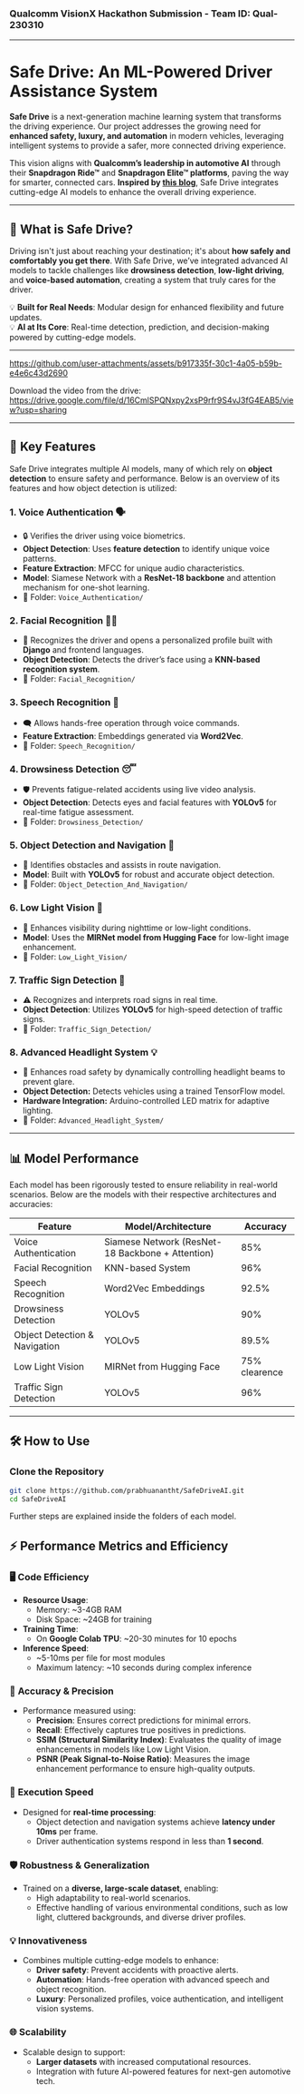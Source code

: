 ### Qualcomm VisionX Hackathon Submission - Team ID: Qual-230310
---
# Safe Drive: An ML-Powered Driver Assistance System

**Safe Drive** is a next-generation machine learning system that transforms the driving experience. Our project addresses the growing need for **enhanced safety, luxury, and automation** in modern vehicles, leveraging intelligent systems to provide a safer, more connected driving experience.  

This vision aligns with **Qualcomm’s leadership in automotive AI** through their **Snapdragon Ride™** and **Snapdragon Elite™ platforms**, paving the way for smarter, connected cars. **Inspired by [this blog](https://www.qualcomm.com/news/onq/2019/02/artificial-intelligence-transforming-automotive-industry)**, Safe Drive integrates cutting-edge AI models to enhance the overall driving experience.

---

## 🔎 **What is Safe Drive?**

Driving isn't just about reaching your destination; it's about **how safely and comfortably you get there**. With Safe Drive, we’ve integrated advanced AI models to tackle challenges like **drowsiness detection**, **low-light driving**, and **voice-based automation**, creating a system that truly cares for the driver.

💡 **Built for Real Needs**: Modular design for enhanced flexibility and future updates.  
💡 **AI at Its Core**: Real-time detection, prediction, and decision-making powered by cutting-edge models.


---

https://github.com/user-attachments/assets/b917335f-30c1-4a05-b59b-e4e6c43d2690

Download the video from the drive: https://drive.google.com/file/d/16CmlSPQNxpy2xsP9rfr9S4vJ3fG4EAB5/view?usp=sharing

---

## 🎯 **Key Features**

Safe Drive integrates multiple AI models, many of which rely on **object detection** to ensure safety and performance. Below is an overview of its features and how object detection is utilized:

### 1. **Voice Authentication** 🗣  
   - 🔒 Verifies the driver using voice biometrics.  
   - **Object Detection**: Uses **feature detection** to identify unique voice patterns.  
   - **Feature Extraction**: MFCC for unique audio characteristics.  
   - **Model**: Siamese Network with a **ResNet-18 backbone** and attention mechanism for one-shot learning.  
   - 📁 Folder: `Voice_Authentication/`  

### 2. **Facial Recognition** 🧑‍💻  
   - 👤 Recognizes the driver and opens a personalized profile built with **Django** and frontend languages.  
   - **Object Detection**: Detects the driver’s face using a **KNN-based recognition system**.  
   - 📁 Folder: `Facial_Recognition/`  

### 3. **Speech Recognition** 🎤  
   - 🗨 Allows hands-free operation through voice commands.  
   - **Feature Extraction**: Embeddings generated via **Word2Vec**.  
   - 📁 Folder: `Speech_Recognition/`  

### 4. **Drowsiness Detection** 😴  
   - 🛡 Prevents fatigue-related accidents using live video analysis.  
   - **Object Detection**: Detects eyes and facial features with **YOLOv5** for real-time fatigue assessment.  
   - 📁 Folder: `Drowsiness_Detection/`  

### 5. **Object Detection and Navigation** 🚗  
   - 🚧 Identifies obstacles and assists in route navigation.  
   - **Model**: Built with **YOLOv5** for robust and accurate object detection.  
   - 📁 Folder: `Object_Detection_And_Navigation/`  

### 6. **Low Light Vision** 🌙  
   - 🌌 Enhances visibility during nighttime or low-light conditions.  
   - **Model**: Uses the **MIRNet model from Hugging Face** for low-light image enhancement.  
   - 📁 Folder: `Low_Light_Vision/`  

### 7. **Traffic Sign Detection** 🚦  
   - ⚠ Recognizes and interprets road signs in real time.  
   - **Object Detection**: Utilizes **YOLOv5** for high-speed detection of traffic signs.  
   - 📁 Folder: `Traffic_Sign_Detection/`  

### 8. **Advanced Headlight System** 💡  
   - 🚗 Enhances road safety by dynamically controlling headlight beams to prevent glare.  
   - **Object Detection:** Detects vehicles using a trained TensorFlow model.  
   - **Hardware Integration:** Arduino-controlled LED matrix for adaptive lighting.  
   - 📁 Folder: `Advanced_Headlight_System/`
---

## 📊 **Model Performance**

Each model has been rigorously tested to ensure reliability in real-world scenarios. Below are the models with their respective architectures and accuracies:

| **Feature**                | **Model/Architecture**                                     | **Accuracy** |
|----------------------------|----------------------------------------------------------|--------------|
| Voice Authentication       | Siamese Network (ResNet-18 Backbone + Attention)         | 85%          |
| Facial Recognition         | KNN-based System                                        | 96%          |
| Speech Recognition         | Word2Vec Embeddings                                    | 92.5%          |
| Drowsiness Detection       | YOLOv5                                                 | 90%          |
| Object Detection & Navigation | YOLOv5                                                 | 89.5%          |
| Low Light Vision           | MIRNet from Hugging Face                               | 75% clearence          |
| Traffic Sign Detection     | YOLOv5                                                 | 96%          |


---

## 🛠 **How to Use**

### **Clone the Repository**
```bash
git clone https://github.com/prabhuanantht/SafeDriveAI.git
cd SafeDriveAI
```
Further steps are explained inside the folders of each model.
## ⚡ **Performance Metrics and Efficiency**

### 🖥️ **Code Efficiency**
- **Resource Usage**:
  - Memory: ~3-4GB RAM
  - Disk Space: ~24GB for training
- **Training Time**:
  - On **Google Colab TPU**: ~20-30 minutes for 10 epochs
- **Inference Speed**:
  - ~5-10ms per file for most modules
  - Maximum latency: ~10 seconds during complex inference  

### 🎯 **Accuracy & Precision**
- Performance measured using:
  - **Precision**: Ensures correct predictions for minimal errors.
  - **Recall**: Effectively captures true positives in predictions.
  - **SSIM (Structural Similarity Index)**: Evaluates the quality of image enhancements in models like Low Light Vision.
  - **PSNR (Peak Signal-to-Noise Ratio)**: Measures the image enhancement performance to ensure high-quality outputs.

### 🚀 **Execution Speed**
- Designed for **real-time processing**:
  - Object detection and navigation systems achieve **latency under 10ms** per frame.
  - Driver authentication systems respond in less than **1 second**.

### 🛡️ **Robustness & Generalization**
- Trained on a **diverse, large-scale dataset**, enabling:
  - High adaptability to real-world scenarios.
  - Effective handling of various environmental conditions, such as low light, cluttered backgrounds, and diverse driver profiles.

### 💡 **Innovativeness**
- Combines multiple cutting-edge models to enhance:
  - **Driver safety**: Prevent accidents with proactive alerts.
  - **Automation**: Hands-free operation with advanced speech and object recognition.
  - **Luxury**: Personalized profiles, voice authentication, and intelligent vision systems.

### 🌐 **Scalability**
- Scalable design to support:
  - **Larger datasets** with increased computational resources.
  - Integration with future AI-powered features for next-gen automotive tech.
